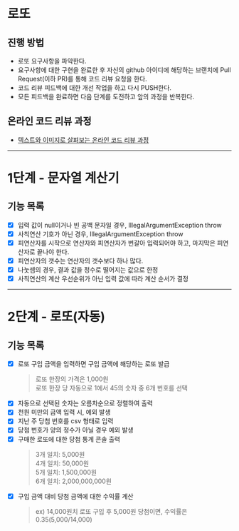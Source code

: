 # 로또
## 진행 방법
* 로또 요구사항을 파악한다.
* 요구사항에 대한 구현을 완료한 후 자신의 github 아이디에 해당하는 브랜치에 Pull Request(이하 PR)를 통해 코드 리뷰 요청을 한다.
* 코드 리뷰 피드백에 대한 개선 작업을 하고 다시 PUSH한다.
* 모든 피드백을 완료하면 다음 단계를 도전하고 앞의 과정을 반복한다.

## 온라인 코드 리뷰 과정
* [텍스트와 이미지로 살펴보는 온라인 코드 리뷰 과정](https://github.com/next-step/nextstep-docs/tree/master/codereview)

---

# 1단계 - 문자열 계산기
## 기능 목록
- [x] 입력 값이 null이거나 빈 공백 문자일 경우, IllegalArgumentException throw
- [x] 사칙연산 기호가 아닌 경우, IllegalArgumentException throw
- [x] 피연산자를 시작으로 연산자와 피연산자가 번갈아 입력되어야 하고, 마지막은 피연산자로 끝나야 한다.
- [x] 피연산자의 갯수는 연산자의 갯수보다 하나 많다.
- [x] 나눗셈의 경우, 결과 값을 정수로 떨어지는 값으로 한정
- [x] 사칙연산의 계산 우선순위가 아닌 입력 값에 따라 계산 순서가 결정

--- 

# 2단계 - 로또(자동)
## 기능 목록
- [x] 로또 구입 금액을 입력하면 구입 금액에 해당하는 로또 발급
  > 로또 한장의 가격은 1,000원  
  > 로또 한장 당 자동으로 1에서 45의 숫자 중 6개 번호를 선택
- [x] 자동으로 선택된 숫자는 오름차순으로 정렬하여 출력
- [x] 천원 미만의 금액 입력 시, 예외 발생
- [x] 지난 주 당첨 번호를 csv 형태로 입력
- [x] 당첨 번호가 양의 정수가 아닐 경우 예외 발생 
- [x] 구매한 로또에 대한 당첨 통계 콘솔 출력
  > 3개 일치: 5,000원  
  > 4개 일치: 50,000원  
  > 5개 일치: 1,500,000원  
  > 6개 일치: 2,000,000,000원
- [x] 구입 금액 대비 당첨 금액에 대한 수익률 계산
  > ex) 14,000원치 로또 구입 후 5,000원 당첨이면, 수익률은 0.35(5,000/14,000)